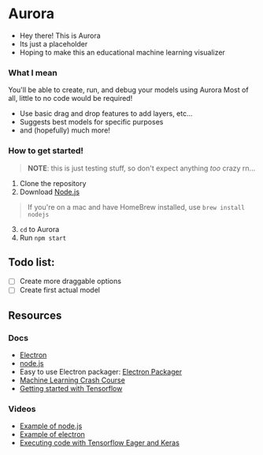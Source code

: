 # Aurora
* Hey there! This is Aurora
* Its just a placeholder
* Hoping to make this an educational machine learning visualizer

### What I mean
You'll be able to create, run, and debug your models using Aurora
Most of all, little to no code would be required!
* Use basic drag and drop features to add layers, etc...
* Suggests best models for specific purposes
* and (hopefully) much more!

### How to get started!
> **NOTE**: this is just testing stuff, so don't expect anything *too* crazy rn...
1. Clone the repository
2. Download [Node.js](https://nodejs.org/en/)
> If you're on a mac and have HomeBrew installed, use `brew install nodejs`
3. `cd` to Aurora
4. Run `npm start`

## Todo list:
- [ ] Create more draggable options
- [ ] Create first actual model

## Resources
### Docs
* [Electron](electron.atom.io/docs)
* [node.js](https://nodejs.org/en/docs/guides/)
* Easy to use Electron packager: [Electron Packager](https://github.com/electron-userland/electron-packager)
* [Machine Learning Crash Course](https://developers.google.com/machine-learning/crash-course/)
* [Getting started with Tensorflow](https://www.tensorflow.org/get_started/eager)

### Videos
* [Example of node.js](https://www.youtube.com/playlist?list=PLRqwX-V7Uu6atTSxoRiVnSuOn6JHnq2yV)
* [Example of electron](https://www.youtube.com/watch?v=kN1Czs0m1SU&t=327s)
* [Executing code with Tensorflow Eager and Keras](https://www.youtube.com/watch?v=tjsHSIG8I08)
